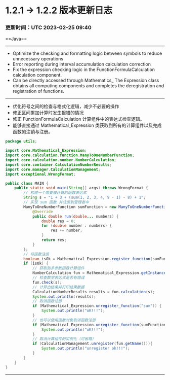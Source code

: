 # 1.2.1 -> 1.2.2 版本更新日志

### 更新时间：UTC 2023-02-25 09:40

==Java==
<hr>

* Optimize the checking and formatting logic between symbols to reduce unnecessary operations
* Error reporting during interval accumulation calculation correction
* Fix the expression checking logic in the FunctionFormulaCalculation calculation component.
* Can be directly accessed through Mathematics_ The Expression class obtains all computing components and completes the deregistration and registration of functions.

<hr>

* 优化符号之间的检查与格式化逻辑，减少不必要的操作
* 修正区间累加计算时发生报错的情况
* 修正 FunctionFormulaCalculation 计算组件中的表达式检查逻辑。
* 能够直接通过 Mathematical_Expression 类获取到所有的计算组件以及完成函数的注销与注册。

```java
package utils;

import core.Mathematical_Expression;
import core.calculation.function.ManyToOneNumberFunction;
import core.calculation.number.NumberCalculation;
import core.container.CalculationNumberResults;
import core.manager.CalculationManagement;
import exceptional.WrongFormat;

public class MAIN {
    public static void main(String[] args) throws WrongFormat {
        // 构建一个需要被计算的函数表达式
        String s = "1 + 3 + (sum(1, 2, 3, 4, 9 - 1) - 8) + 1";
        // 实现 sum 函数 并注册到管理者中
        ManyToOneNumberFunction sumFunction = new ManyToOneNumberFunction("sum") {
            @Override
            public double run(double... numbers) {
                double res = 0;
                for (double number : numbers) {
                    res += number;
                }
                return res;
            }
        };
        // 将函数注册
        boolean isOk = Mathematical_Expression.register_function(sumFunction);
        if (isOk) {
            // 获取到多参数函数计算组件
            NumberCalculation fun = Mathematical_Expression.getInstance(Mathematical_Expression.functionFormulaCalculation2, "fun");
            // 检查数学表达式是否有错误
            fun.check(s);
            // 计算出结果并打印结果数据
            CalculationNumberResults results = fun.calculation(s);
            System.out.println(results);
            // 取消函数注册
            if (Mathematical_Expression.unregister_function("sum")) {
                System.out.println("oK!!!");
            }
            // 也可以使用函数对象取消函数注册
            if (Mathematical_Expression.unregister_function(sumFunction)) {
                System.out.println("oK!!!");
            }
            // 取消计算组件的实例化（可省略）
            if (CalculationManagement.unregister(fun.getName())){
                System.out.println("unregister ok!!!");
            }
        }
    }
}
```

<hr>
